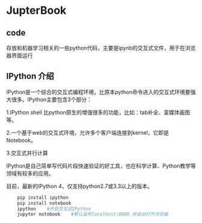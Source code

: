 # JupterBook
## code
存放和机器学习相关的一些python代码，主要是ipynb的交互式文件，用于在浏览器界面运行
## IPython 介绍
IPython是一个综合的交互式编程环境，比原本python命令进入的交互式环境要强大很多。IPython主要包含3个部分：

1.IPython shell 比python原生的增强很多的功能，比如：tab补全、富媒体画图等。

2.一个基于web的交互式环境，允许多个客户端连接到kernel，它即是Notebook。

3.交互式并行计算

IPython是自己简单写代码片段快速验证的好工具，也在科学计算、Python教学等领域有较多的应用。

目前，最新的IPython 4，仅支持python2.7或3.3以上的版本。

```python
    pip install ipython 
    pip install notebook 
    ipython    #开启交互式IPython    
    jupyter notebook    #默认监听localhost:8888 并自动打开浏览器
```

    
